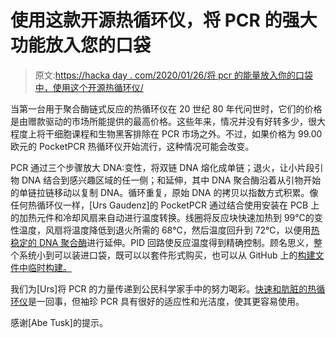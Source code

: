 # 使用这款开源热循环仪，将 PCR 的强大功能放入您的口袋

> 原文:[https://hacka day . com/2020/01/26/将 pcr 的能量放入你的口袋中，使用这个开源热循环仪/](https://hackaday.com/2020/01/26/put-the-power-of-pcr-in-your-pocket-with-this-open-source-thermal-cycler/)

当第一台用于聚合酶链式反应的热循环仪在 20 世纪 80 年代问世时，它们的价格是由赠款驱动的市场所能提供的最高价格。这些年来，情况并没有好转多少，很大程度上将干细胞课程和生物黑客排除在 PCR 市场之外。不过，如果价格为 99.00 欧元的 PocketPCR 热循环仪开始流行，这种情况可能会改变。

PCR 通过三个步骤放大 DNA:变性，将双链 DNA 熔化成单链；退火，让小片段引物 DNA 结合到感兴趣区域的任一侧；和延伸，其中 DNA 聚合酶沿着从引物开始的单链拉链移动以复制 DNA。循环重复，原始 DNA 的拷贝以指数方式积累。像任何热循环仪一样，[Urs Gaudenz]的 PocketPCR 通过结合使用安装在 PCB 上的加热元件和冷却风扇来自动进行温度转换。线圈将反应块快速加热到 99℃的变性温度，风扇将温度降低到退火所需的 68℃，然后温度回升到 72℃，以便用[热稳定的 DNA 聚合酶](https://hackaday.com/2016/03/22/enzymes-from-the-deep-the-polymerase/)进行延伸。PID 回路使反应温度得到精确控制。顾名思义，整个系统小到可以装进口袋，既可以以套件形式购买，也可以从 GitHub 上的[构建文件中临时构建。](https://github.com/GaudiLabs/PocketPCR)

我们为[Urs]将 PCR 的力量传递到公民科学家手中的努力喝彩。[快速和肮脏的热循环仪](https://hackaday.com/2012/09/09/genetic-research-on-the-cheap/)是一回事，但袖珍 PCR 具有很好的适应性和光洁度，使其更容易使用。

感谢[Abe Tusk]的提示。